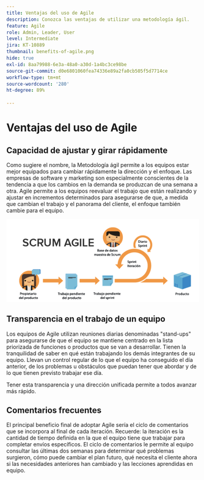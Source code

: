 ```yaml
---
title: Ventajas del uso de Agile
description: Conozca las ventajas de utilizar una metodología ágil.
feature: Agile
role: Admin, Leader, User
level: Intermediate
jira: KT-10889
thumbnail: benefits-of-agile.png
hide: true
exl-id: 8aa79988-6e3a-48a0-a30d-1a4bc3ce98be
source-git-commit: d0e6801060fea74336e89a2fa0cb505f5d7714ce
workflow-type: tm+mt
source-wordcount: '280'
ht-degree: 89%

---
```


# Ventajas del uso de Agile

## Capacidad de ajustar y girar rápidamente

Como sugiere el nombre, la Metodología ágil permite a los equipos estar mejor equipados para cambiar rápidamente la dirección y el enfoque. Las empresas de software y marketing son especialmente conscientes de la tendencia a que los cambios en la demanda se produzcan de una semana a otra. Agile permite a los equipos reevaluar el trabajo que están realizando y ajustar en incrementos determinados para asegurarse de que, a medida que cambian el trabajo y el panorama del cliente, el enfoque también cambie para el equipo.

![Flujo de trabajo ágil](assets/agile-work-stream.png)

## Transparencia en el trabajo de un equipo

Los equipos de Agile utilizan reuniones diarias denominadas &quot;stand-ups&quot; para asegurarse de que el equipo se mantiene centrado en la lista priorizada de funciones o productos que se van a desarrollar. Tienen la tranquilidad de saber en qué están trabajando los demás integrantes de su equipo. Llevan un control regular de lo que el equipo ha conseguido el día anterior, de los problemas u obstáculos que puedan tener que abordar y de lo que tienen previsto trabajar ese día.



Tener esta transparencia y una dirección unificada permite a todos avanzar más rápido.



## Comentarios frecuentes

El principal beneficio final de adoptar Agile sería el ciclo de comentarios que se incorpora al final de cada iteración. Recuerde: la iteración es la cantidad de tiempo definida en la que el equipo tiene que trabajar para completar envíos específicos. El ciclo de comentarios le permite al equipo consultar las últimas dos semanas para determinar qué problemas surgieron, cómo puede cambiar el plan futuro, qué necesita el cliente ahora si las necesidades anteriores han cambiado y las lecciones aprendidas en equipo.
